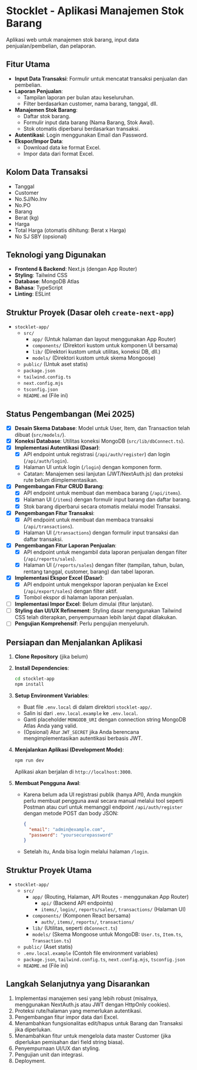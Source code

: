 # Stocklet - Aplikasi Manajemen Stok Barang

Aplikasi web untuk manajemen stok barang, input data penjualan/pembelian, dan pelaporan.

## Fitur Utama

*   **Input Data Transaksi**: Formulir untuk mencatat transaksi penjualan dan pembelian.
*   **Laporan Penjualan**:
    *   Tampilan laporan per bulan atau keseluruhan.
    *   Filter berdasarkan customer, nama barang, tanggal, dll.
*   **Manajemen Stok Barang**:
    *   Daftar stok barang.
    *   Formulir input data barang (Nama Barang, Stok Awal).
    *   Stok otomatis diperbarui berdasarkan transaksi.
*   **Autentikasi**: Login menggunakan Email dan Password.
*   **Ekspor/Impor Data**:
    *   Download data ke format Excel.
    *   Impor data dari format Excel.

## Kolom Data Transaksi

*   Tanggal
*   Customer
*   No.SJ/No.Inv
*   No.PO
*   Barang
*   Berat (kg)
*   Harga
*   Total Harga (otomatis dihitung: Berat x Harga)
*   No SJ SBY (opsional)

## Teknologi yang Digunakan

*   **Frontend & Backend**: Next.js (dengan App Router)
*   **Styling**: Tailwind CSS
*   **Database**: MongoDB Atlas
*   **Bahasa**: TypeScript
*   **Linting**: ESLint

## Struktur Proyek (Dasar oleh `create-next-app`)

*   `stocklet-app/`
    *   `src/`
        *   `app/` (Untuk halaman dan layout menggunakan App Router)
        *   `components/` (Direktori kustom untuk komponen UI bersama)
        *   `lib/` (Direktori kustom untuk utilitas, koneksi DB, dll.)
        *   `models/` (Direktori kustom untuk skema Mongoose)
    *   `public/` (Untuk aset statis)
    *   `package.json`
    *   `tailwind.config.ts`
    *   `next.config.mjs`
    *   `tsconfig.json`
    *   `README.md` (File ini)

## Status Pengembangan (Mei 2025)

*   [x] **Desain Skema Database**: Model untuk User, Item, dan Transaction telah dibuat (`src/models/`).
*   [x] **Koneksi Database**: Utilitas koneksi MongoDB (`src/lib/dbConnect.ts`).
*   [x] **Implementasi Autentikasi (Dasar)**:
    *   [x] API endpoint untuk registrasi (`/api/auth/register`) dan login (`/api/auth/login`).
    *   [x] Halaman UI untuk login (`/login`) dengan komponen form.
    *   Catatan: Manajemen sesi lanjutan (JWT/NextAuth.js) dan proteksi rute belum diimplementasikan.
*   [x] **Pengembangan Fitur CRUD Barang**:
    *   [x] API endpoint untuk membuat dan membaca barang (`/api/items`).
    *   [x] Halaman UI (`/items`) dengan formulir input barang dan daftar barang.
    *   [x] Stok barang diperbarui secara otomatis melalui model Transaksi.
*   [x] **Pengembangan Fitur Transaksi**:
    *   [x] API endpoint untuk membuat dan membaca transaksi (`/api/transactions`).
    *   [x] Halaman UI (`/transactions`) dengan formulir input transaksi dan daftar transaksi.
*   [x] **Pengembangan Fitur Laporan Penjualan**:
    *   [x] API endpoint untuk mengambil data laporan penjualan dengan filter (`/api/reports/sales`).
    *   [x] Halaman UI (`/reports/sales`) dengan filter (tampilan, tahun, bulan, rentang tanggal, customer, barang) dan tabel laporan.
*   [x] **Implementasi Ekspor Excel (Dasar)**:
    *   [x] API endpoint untuk mengekspor laporan penjualan ke Excel (`/api/export/sales`) dengan filter aktif.
    *   [x] Tombol ekspor di halaman laporan penjualan.
*   [ ] **Implementasi Impor Excel**: Belum dimulai (fitur lanjutan).
*   [ ] **Styling dan UI/UX Refinement**: Styling dasar menggunakan Tailwind CSS telah diterapkan, penyempurnaan lebih lanjut dapat dilakukan.
*   [ ] **Pengujian Komprehensif**: Perlu pengujian menyeluruh.

## Persiapan dan Menjalankan Aplikasi

1.  **Clone Repository** (jika belum)
2.  **Install Dependencies**:
    ```bash
    cd stocklet-app
    npm install
    ```
3.  **Setup Environment Variables**:
    *   Buat file `.env.local` di dalam direktori `stocklet-app/`.
    *   Salin isi dari `.env.local.example` ke `.env.local`.
    *   Ganti placeholder `MONGODB_URI` dengan connection string MongoDB Atlas Anda yang valid.
    *   (Opsional) Atur `JWT_SECRET` jika Anda berencana mengimplementasikan autentikasi berbasis JWT.
4.  **Menjalankan Aplikasi (Development Mode)**:
    ```bash
    npm run dev
    ```
    Aplikasi akan berjalan di `http://localhost:3000`.

5.  **Membuat Pengguna Awal**:
    *   Karena belum ada UI registrasi publik (hanya API), Anda mungkin perlu membuat pengguna awal secara manual melalui tool seperti Postman atau curl untuk memanggil endpoint `/api/auth/register` dengan metode POST dan body JSON:
        ```json
        {
          "email": "admin@example.com",
          "password": "yoursecurepassword"
        }
        ```
    *   Setelah itu, Anda bisa login melalui halaman `/login`.

## Struktur Proyek Utama

*   `stocklet-app/`
    *   `src/`
        *   `app/` (Routing, Halaman, API Routes - menggunakan App Router)
            *   `api/` (Backend API endpoints)
            *   `items/`, `login/`, `reports/sales/`, `transactions/` (Halaman UI)
        *   `components/` (Komponen React bersama)
            *   `auth/`, `items/`, `reports/`, `transactions/`
        *   `lib/` (Utilitas, seperti `dbConnect.ts`)
        *   `models/` (Skema Mongoose untuk MongoDB: `User.ts`, `Item.ts`, `Transaction.ts`)
    *   `public/` (Aset statis)
    *   `.env.local.example` (Contoh file environment variables)
    *   `package.json`, `tailwind.config.ts`, `next.config.mjs`, `tsconfig.json`
    *   `README.md` (File ini)

## Langkah Selanjutnya yang Disarankan

1.  Implementasi manajemen sesi yang lebih robust (misalnya, menggunakan NextAuth.js atau JWT dengan HttpOnly cookies).
2.  Proteksi rute/halaman yang memerlukan autentikasi.
3.  Pengembangan fitur impor data dari Excel.
4.  Menambahkan fungsionalitas edit/hapus untuk Barang dan Transaksi jika diperlukan.
5.  Menambahkan fitur untuk mengelola data master Customer (jika diperlukan pemisahan dari field string biasa).
6.  Penyempurnaan UI/UX dan styling.
7.  Pengujian unit dan integrasi.
8.  Deployment.
